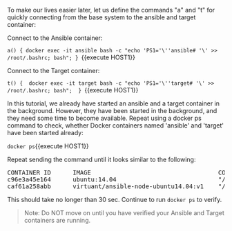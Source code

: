 To make our lives easier later, let us define the commands "a" and "t" for quickly connecting from the base system to the ansible and target container:

Connect to the Ansible container:

`a() { docker exec -it ansible bash -c "echo 'PS1='\''ansible# '\' >> /root/.bashrc; bash"; } `{{execute HOST1}}

Connect to the Target container:

`t() {  docker exec -it target bash -c "echo 'PS1='\''target# '\' >> /root/.bashrc; bash";  } `{{execute HOST1}}

In this tutorial, we already have started an ansible and a target container in the background. However, they have been started in the background, and they need some time to become available. Repeat using a docker ps command to check, whether Docker containers named 'ansible' and 'target' have been started already:

`docker ps`{{execute HOST1}}

Repeat sending the command until it looks similar to the following:

<pre>
CONTAINER ID      IMAGE                                   COMMAND                 CREATED         STATUS        PORTS NAMES
c96e3a45e164      ubuntu:14.04                            "/bin/bash -c 'whi..."  11 seconds ago  Up 9 seconds  target
caf61a258abb      virtuant/ansible-node-ubuntu14.04:v1    "/bin/bash -c 'whi..."  13 seconds ago  Up 11 seconds ansible
</pre>

This should take no longer than 30 sec. Continue to run `docker ps` to verify.

> Note: Do NOT move on until you have verified your Ansible and Target containers are running.
